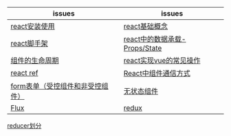 issues | issues
-|-|
[react安装使用](https://github.com/Narutocc/React/issues/1)|[react基础概念](https://github.com/Narutocc/React/issues/3)
[react脚手架](https://github.com/Narutocc/React/issues/2)|[react中的数据承载-Props/State](https://github.com/Narutocc/React/issues/4)
[组件的生命周期](https://github.com/Narutocc/React/issues/5)|[react实现vue的常见操作](https://github.com/Narutocc/React/issues/6)
[react ref](https://github.com/Narutocc/React/issues/7)|[React中组件通信方式](https://github.com/Narutocc/React/issues/8)
[form表单（受控组件和非受控组件）](https://github.com/Narutocc/React/issues/9)|[无状态组件](https://github.com/Narutocc/React/issues/10)
[Flux](https://github.com/Narutocc/React/issues/11)|[redux](https://github.com/Narutocc/React/issues/12)
[reducer划分](https://github.com/Narutocc/React/issues/13)
